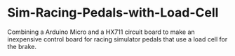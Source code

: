 # Sim-Racing-Pedals-with-Load-Cell
Combining a Arduino Micro and a HX711 circuit board to make an inexpensive control board for racing simulator pedals that use a load cell for the brake.
